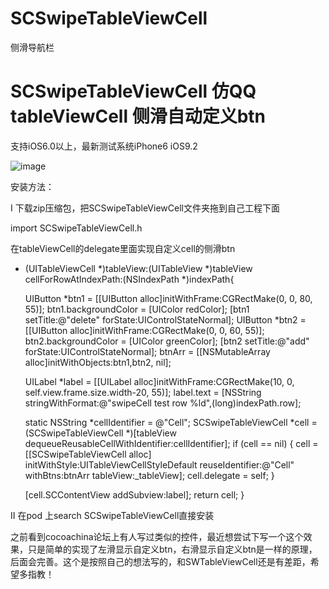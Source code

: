 # SCSwipeTableViewCell
侧滑导航栏
# SCSwipeTableViewCell  仿QQ tableViewCell 侧滑自动定义btn

支持iOS6.0以上，最新测试系统iPhone6 iOS9.2

![image](https://raw.githubusercontent.com/MonkeyS914/SCSwipeTableViewCell/master/screenshort/1234.gif?2)

安装方法：

I 下载zip压缩包，把SCSwipeTableViewCell文件夹拖到自己工程下面 

import SCSwipeTableViewCell.h 

在tableViewCell的delegate里面实现自定义cell的侧滑btn

- (UITableViewCell *)tableView:(UITableView *)tableView cellForRowAtIndexPath:(NSIndexPath *)indexPath{
    
    UIButton *btn1 = [[UIButton alloc]initWithFrame:CGRectMake(0, 0, 80, 55)];
    btn1.backgroundColor = [UIColor redColor];
    [btn1 setTitle:@"delete" forState:UIControlStateNormal];
    UIButton *btn2 = [[UIButton alloc]initWithFrame:CGRectMake(0, 0, 60, 55)];
    btn2.backgroundColor = [UIColor greenColor];
    [btn2 setTitle:@"add" forState:UIControlStateNormal];
    btnArr = [[NSMutableArray alloc]initWithObjects:btn1,btn2, nil];
    
    UILabel *label = [[UILabel alloc]initWithFrame:CGRectMake(10, 0, self.view.frame.size.width-20, 55)];
    label.text = [NSString stringWithFormat:@"swipeCell test row %ld",(long)indexPath.row];
    
    static NSString *cellIdentifier = @"Cell";
    SCSwipeTableViewCell *cell = (SCSwipeTableViewCell *)[tableView dequeueReusableCellWithIdentifier:cellIdentifier];
    if (cell == nil) {
        cell = [[SCSwipeTableViewCell alloc] initWithStyle:UITableViewCellStyleDefault
                                           reuseIdentifier:@"Cell"
                                                  withBtns:btnArr
                                                 tableView:_tableView];
        cell.delegate = self;
    }
    
    [cell.SCContentView addSubview:label];
    return cell;
} 

II 在pod 上search SCSwipeTableViewCell直接安装

之前看到cocoachina论坛上有人写过类似的控件，最近想尝试下写一个这个效果，只是简单的实现了左滑显示自定义btn，右滑显示自定义btn是一样的原理，后面会完善。这个是按照自己的想法写的，和SWTableViewCell还是有差距，希望多指教！

